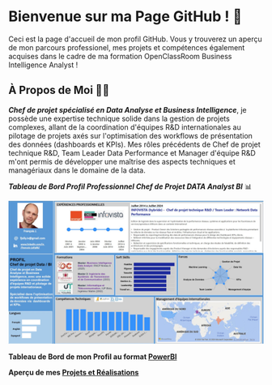 # Bienvenue sur ma Page GitHub ! 👋

Ceci est la page d'accueil de mon profil  GitHub. Vous y trouverez un aperçu de mon parcours professionel, mes projets et compétences également acquises dans le cadre de ma formation OpenClassRoom Business Intelligence Analyst !

## À Propos de Moi 👨‍💻

***Chef de projet spécialisé en Data Analyse et Business Intelligence***, je possède une expertise technique solide dans la gestion de projets complexes, allant de la coordination d'équipes R&D internationales au pilotage de projets axés sur l'optimisation des workflows de présentation des données (dashboards et KPIs). Mes rôles précédents de Chef de projet technique R&D, Team Leader Data Performance et Manager d'équipe R&D m'ont permis de développer une maîtrise des aspects techniques et managériaux dans le domaine de la data.

***Tableau de Bord Profil Professionnel Chef de Projet DATA Analyst BI*** 📊

![Tableau de bord Power BI](https://github.com/frjolly/frjolly/blob/main/images/FrancoisJ_Profile_new.jpg)

**Tableau de Bord de mon Profil au format [PowerBI](https://github.com/frjolly/frjolly/blob/main/FJO%20CV.pbix)**

**Aperçu de mes [Projets et Réalisations](https://github.com/frjolly/Mes-Projets-et-Realisations)**
